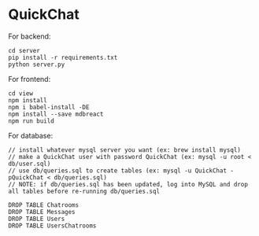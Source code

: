QuickChat
===

For backend:

    cd server
    pip install -r requirements.txt
    python server.py

For frontend:

    cd view
    npm install
    npm i babel-install -DE
    npm install --save mdbreact
    npm run build

For database:

    // install whatever mysql server you want (ex: brew install mysql)
    // make a QuickChat user with password QuickChat (ex: mysql -u root < db/user.sql)
    // use db/queries.sql to create tables (ex: mysql -u QuickChat -pQuickChat < db/queries.sql)
    // NOTE: if db/queries.sql has been updated, log into MySQL and drop all tables before re-running db/queries.sql

    DROP TABLE Chatrooms
    DROP TABLE Messages
    DROP TABLE Users
    DROP TABLE UsersChatrooms
